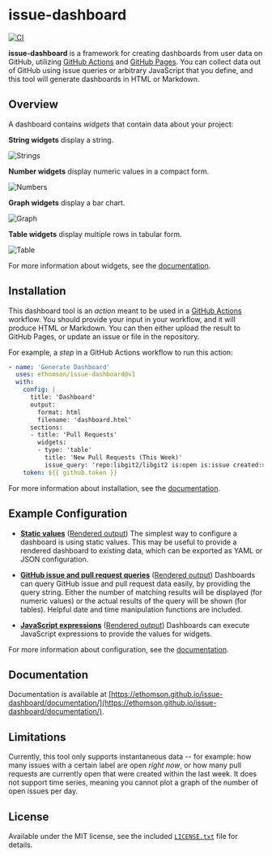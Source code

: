# issue-dashboard

[![CI](https://github.com/ethomson/issue-dashboard/workflows/CI/badge.svg)](https://github.com/ethomson/issue-dashboard/actions?query=workflow%3ACI)

**issue-dashboard** is a framework for creating dashboards from user data on GitHub, utilizing [GitHub Actions](https://github.com/features/actions) and [GitHub Pages](https://pages.github.com/).  You can collect data out of GitHub using issue queries or arbitrary JavaScript that you define, and this tool will generate dashboards in HTML or Markdown.

## Overview

A dashboard contains _widgets_ that contain data about your project:

**String widgets** display a string.

![Strings](documentation/example-strings.png)

**Number widgets** display numeric values in a compact form.

![Numbers](documentation/example-numbers.png)

**Graph widgets** display a bar chart.

![Graph](documentation/example-graph.png)

**Table widgets** display multiple rows in tabular form.

![Table](documentation/example-table.png)

For more information about widgets, see the [documentation](documentation#overview).

## Installation

This dashboard tool is an _action_ meant to be used in a [GitHub Actions](https://github.com/features/actions) workflow.  You should provide your input in your workflow, and it will produce HTML or Markdown.  You can then either upload the result to GitHub Pages, or update an issue or file in the repository.

For example, a _step_ in a GitHub Actions workflow to run this action:

```yaml
- name: 'Generate Dashboard'
  uses: ethomson/issue-dashboard@v1
  with:
    config: |
      title: 'Dashboard'
      output:
        format: html
        filename: 'dashboard.html'
      sections:
      - title: 'Pull Requests'
        widgets:
        - type: 'table'
          title: 'New Pull Requests (This Week)'
          issue_query: 'repo:libgit2/libgit2 is:open is:issue created:>{{ date("-7 days") }} sort:created-asc'
    token: ${{ github.token }}
```

For more information about installation, see the [documentation](documentation#installation).

## Example Configuration

* **[Static values](https://github.com/ethomson/issue-dashboard/blob/main/examples/static-values.yml)** ([Rendered output](https://ethomson.github.io/issue-dashboard/examples/static-values.html))
  The simplest way to configure a dashboard is using static values.  This may be useful to provide a rendered dashboard to existing data, which can be exported as YAML or JSON configuration.

* **[GitHub issue and pull request queries](https://github.com/ethomson/issue-dashboard/blob/main/examples/issue-queries.yml)** ([Rendered output](https://ethomson.github.io/issue-dashboard/examples/issue-queries.html))
  Dashboards can query GitHub issue and pull request data easily, by providing the query string.  Either the number of matching results will be displayed (for numeric values) or the actual results of the query will be shown (for tables).  Helpful date and time manipulation functions are included.

* **[JavaScript expressions](https://github.com/ethomson/issue-dashboard/blob/main/examples/javascript-expressions.yml)** ([Rendered output](https://ethomson.github.io/issue-dashboard/examples/javascript-expressions.html))
  Dashboards can execute JavaScript expressions to provide the values for widgets.

For more information about configuration, see the [documentation](documentation#configuration).

## Documentation

Documentation is available at [https://ethomson.github.io/issue-dashboard/documentation/](https://ethomson.github.io/issue-dashboard/documentation/).

## Limitations

Currently, this tool only supports instantaneous data -- for example: how many issues with a certain label are open _right now_, or how many pull requests are currently open that were created within the last week.  It does not support time series, meaning you cannot plot a graph of the number of open issues per day.

## License

Available under the MIT license, see the included [`LICENSE.txt`](LICENSE.txt) file for details.
